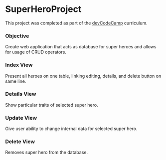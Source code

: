 # SuperHeroProject

This project was completed as part of the [devCodeCamp](https://devcodecamp.com) curriculum.

### Objective
Create web application that acts as database for super heroes and allows for usage of CRUD operators.  

### Index View
Present all heroes on one table, linking editing, details, and delete button on same line.

### Details View
Show particular traits of selected super hero. 

### Update View
Give user ability to change internal data for selected super hero.

### Delete View
Removes super hero from the database.




